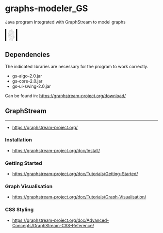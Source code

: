 # graphs-modeler_GS
Java program Integrated with GraphStream to model graphs

<img src="https://raw.githubusercontent.com/J020203/graphs-modeler_GS/main/multimediaFiles/graphCities.gif" width="40" height="40" />

## Dependencies
The indicated libraries are necessary for the program to work correctly.

- gs-algo-2.0.jar
- gs-core-2.0.jar
- gs-ui-swing-2.0.jar

Can be found in: https://graphstream-project.org/download/

## GraphStream
---
- https://graphstream-project.org/
### Installation
- https://graphstream-project.org/doc/Install/
### Getting Started
- https://graphstream-project.org/doc/Tutorials/Getting-Started/
### Graph Visualisation
- https://graphstream-project.org/doc/Tutorials/Graph-Visualisation/
### CSS Styling
- https://graphstream-project.org/doc/Advanced-Concepts/GraphStream-CSS-Reference/
